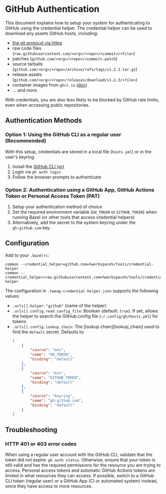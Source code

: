 # GitHub Authentication

This document explains how to setup your system for authenticating to GitHub using the credential helper.
The credential helper can be used to download any assets GitHub hosts, including:

- [the git protocol via https][git-http]
- raw code files (`raw.githubusercontent.com/<org>/<repo>/<commit>/<file>`)
- patches (`github.com/<org>/<repo>/<commit>.patch`)
- source tarballs (`github.com/<org>/<repo>/archive/refs/tags/v1.2.3.tar.gz`)
- release assets (`github.com/<org>/<repo>/releases/download/v1.2.3/<file>`)
- container images from `ghcr.io` ([doc][doc-oci])
- ... and more.

With credentials, you are also less likely to be blocked by GitHub rate limits, even when accessing public repositories.

## Authentication Methods

### Option 1: Using the GitHub CLI as a regular user (Recommended)

With this setup, credentials are stored in a local file (`hosts.yml`) or in the user's keyring.

1. Install the [GitHub CLI (`gh`)][gh-install]
2. Login via `gh auth login`
3. Follow the browser prompts to authenticate

### Option 2: Authentication using a GitHub App, GitHub Actions Token or Personal Access Token (PAT)

1. Setup your authentication method of choice
2. Set the required environment variable (`GH_TOKEN` or `GITHUB_TOKEN`) when running Bazel (or other tools that access credential helpers)
3. Alternatively, add the secret to the system keyring under the `gh:github.com` key.

## Configuration

Add to your `.bazelrc`:

```
common --credential_helper=github.com=%workspace%/tools/credential-helper
common --credential_helper=raw.githubusercontent.com=%workspace%/tools/credential-helper
```

The configuration in `.tweag-credential-helper.json` supports the following values:

- `.urls[].helper`: `"github"` (name of the helper)
- `.urls[].config.read_config_file`: Boolean (default: `true`). If set, allows the helper to search the GitHub config file (`~/.config/gh/hosts.yml`) for tokens
- `.urls[].config.lookup_chain`: The [lookup chain][lookup_chain] used to find the `default` secret. Defaults to:
    ```json
    [
        {
            "source": "env",
            "name": "GH_TOKEN",
            "binding": "default"
        },
        {
            "source": "env",
            "name": "GITHUB_TOKEN",
            "binding": "default"
        },
        {
            "source": "keyring",
            "name": "gh:github.com",
            "binding": "default"
        }
    ]
    ```

## Troubleshooting

### HTTP 401 or 403 error codes

When using a regular user account with the GitHub CLI, validate that the token did not expire: `gh auth status`.
Otherwise, ensure that your token is still valid and has the required permissions for the resource you are trying to access.
Personal access tokens and automatic GitHub Actions tokens are limited in what resources they can access.
If possible, switch to a GitHub CLI token (regular user) or a GitHub App (CI or automated system) instead, since they have access to more resources.

[gh-install]: https://github.com/cli/cli#installation
[git-http]: https://git-scm.com/book/ms/v2/Git-on-the-Server-The-Protocols#_the_http_protocols
[doc-oci]: /docs/providers/oci.md
